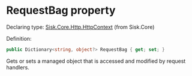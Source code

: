 <!--

Copyrights 2023 Sisk Framework - CypherPotato
Published under MIT license

!!! DO NOT EDIT THIS FILE !!!
This file was generated by a tool in the Sisk package. To edit the information in this documentation,
edit the XML documentation present in the Sisk source code.

-->


# RequestBag property

Declaring type: [Sisk.Core.Http.HttpContext](/read?q=/contents/spec/Sisk.Core.Http.HttpContext.md) (from Sisk.Core)


Definition:

```cs
public Dictionary<string, object?> RequestBag { get; set; }
```

Gets or sets a managed object that is accessed and modified by request handlers.

